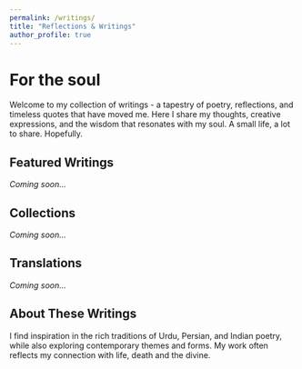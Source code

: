 ```yaml
---
permalink: /writings/
title: "Reflections & Writings"
author_profile: true
---
```


# For the soul

Welcome to my collection of writings - a tapestry of poetry, reflections, and timeless quotes that have moved me. Here I share my thoughts, creative expressions, and the wisdom that resonates with my soul. A small life, a lot to share. Hopefully.

## Featured Writings

_Coming soon..._

## Collections

_Coming soon..._

## Translations

_Coming soon..._

## About These Writings

I find inspiration in the rich traditions of Urdu, Persian, and Indian poetry, while also exploring contemporary themes and forms. My work often reflects my connection with life, death and the divine.
